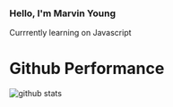 ### Hello, I'm Marvin Young

Currrently learning on Javascript

# Github Performance

![github stats](https://github-readme-stats.vercel.app/api?username=Maryoux&show_icons=true)
